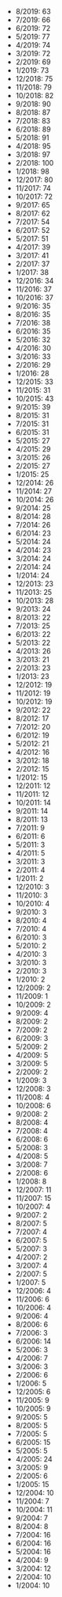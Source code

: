 *  8/2019: 63
*  7/2019: 66
*  6/2019: 72
*  5/2019: 77
*  4/2019: 74
*  3/2019: 72
*  2/2019: 69
*  1/2019: 73
*  12/2018: 75
*  11/2018: 79
*  10/2018: 82
*  9/2018: 90
*  8/2018: 87
*  7/2018: 83
*  6/2018: 89
*  5/2018: 91
*  4/2018: 95
*  3/2018: 97
*  2/2018: 100
*  1/2018: 98
*  12/2017: 80
*  11/2017: 74
*  10/2017: 72
*  9/2017: 65
*  8/2017: 62
*  7/2017: 54
*  6/2017: 52
*  5/2017: 51
*  4/2017: 39
*  3/2017: 41
*  2/2017: 37
*  1/2017: 38
*  12/2016: 34
*  11/2016: 37
*  10/2016: 37
*  9/2016: 35
*  8/2016: 35
*  7/2016: 38
*  6/2016: 35
*  5/2016: 32
*  4/2016: 30
*  3/2016: 33
*  2/2016: 29
*  1/2016: 28
*  12/2015: 33
*  11/2015: 31
*  10/2015: 43
*  9/2015: 39
*  8/2015: 31
*  7/2015: 31
*  6/2015: 31
*  5/2015: 27
*  4/2015: 29
*  3/2015: 26
*  2/2015: 27
*  1/2015: 25
*  12/2014: 26
*  11/2014: 27
*  10/2014: 26
*  9/2014: 25
*  8/2014: 28
*  7/2014: 26
*  6/2014: 23
*  5/2014: 24
*  4/2014: 23
*  3/2014: 24
*  2/2014: 24
*  1/2014: 24
*  12/2013: 23
*  11/2013: 25
*  10/2013: 28
*  9/2013: 24
*  8/2013: 22
*  7/2013: 25
*  6/2013: 22
*  5/2013: 22
*  4/2013: 26
*  3/2013: 21
*  2/2013: 23
*  1/2013: 23
*  12/2012: 19
*  11/2012: 19
*  10/2012: 19
*  9/2012: 22
*  8/2012: 17
*  7/2012: 20
*  6/2012: 19
*  5/2012: 21
*  4/2012: 16
*  3/2012: 18
*  2/2012: 15
*  1/2012: 15
*  12/2011: 12
*  11/2011: 12
*  10/2011: 14
*  9/2011: 14
*  8/2011: 13
*  7/2011: 9
*  6/2011: 6
*  5/2011: 3
*  4/2011: 5
*  3/2011: 3
*  2/2011: 4
*  1/2011: 2
*  12/2010: 3
*  11/2010: 3
*  10/2010: 4
*  9/2010: 3
*  8/2010: 4
*  7/2010: 4
*  6/2010: 3
*  5/2010: 2
*  4/2010: 3
*  3/2010: 3
*  2/2010: 3
*  1/2010: 2
*  12/2009: 2
*  11/2009: 1
*  10/2009: 2
*  9/2009: 4
*  8/2009: 2
*  7/2009: 2
*  6/2009: 3
*  5/2009: 2
*  4/2009: 5
*  3/2009: 5
*  2/2009: 2
*  1/2009: 3
*  12/2008: 3
*  11/2008: 4
*  10/2008: 6
*  9/2008: 2
*  8/2008: 4
*  7/2008: 4
*  6/2008: 6
*  5/2008: 3
*  4/2008: 5
*  3/2008: 7
*  2/2008: 6
*  1/2008: 8
*  12/2007: 11
*  11/2007: 15
*  10/2007: 4
*  9/2007: 2
*  8/2007: 5
*  7/2007: 4
*  6/2007: 5
*  5/2007: 3
*  4/2007: 2
*  3/2007: 4
*  2/2007: 5
*  1/2007: 5
*  12/2006: 4
*  11/2006: 6
*  10/2006: 4
*  9/2006: 4
*  8/2006: 6
*  7/2006: 3
*  6/2006: 14
*  5/2006: 3
*  4/2006: 7
*  3/2006: 3
*  2/2006: 6
*  1/2006: 5
*  12/2005: 6
*  11/2005: 9
*  10/2005: 9
*  9/2005: 5
*  8/2005: 5
*  7/2005: 5
*  6/2005: 15
*  5/2005: 5
*  4/2005: 24
*  3/2005: 9
*  2/2005: 6
*  1/2005: 15
*  12/2004: 10
*  11/2004: 7
*  10/2004: 11
*  9/2004: 7
*  8/2004: 8
*  7/2004: 16
*  6/2004: 16
*  5/2004: 16
*  4/2004: 9
*  3/2004: 12
*  2/2004: 10
*  1/2004: 10